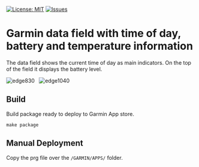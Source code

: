 [![License: MIT](https://img.shields.io/badge/License-MIT-yellow.svg)](https://opensource.org/licenses/MIT)
[![Issues](https://img.shields.io/github/issues/peregin/connectiq-time-battery.svg)](https://github.com/peregin/connectiq-time-battery/issues)

Garmin data field with time of day, battery and temperature information
===

The data field shows the current time of day as main indicators.
On the top of the field it displays the battery level.

![edge830](https://raw.github.com/peregin/connectiq-time-battery/master/doc/edge830.png "edge830")
&nbsp;
![edge1040](https://raw.github.com/peregin/connectiq-time-battery/master/doc/edge1040.png "edge1040")

Build
---
Build package ready to deploy to Garmin App store.
```shell
make package
```

Manual Deployment
---

Copy the prg file over the `/GARMIN/APPS/` folder.
